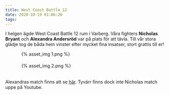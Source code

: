 ```yaml
---
title: West Coast Battle 12
date: 2020-10-19 01:06:20
tags:
---
```


I helgen ägde West Coast Battle 12 rum i Varberg. Våra fighters **Nicholas Bryant** och **Alexandra Andersröd** var på plats för att tävla. Till vår stora glädje tog de båda hem vinster efter mycket fina insatser, stort grattis till er!

<div style="padding-top: 0px; padding-bottom: 20px; width: 80%; margin: 0 auto;">
	{% asset_img 1.png %}
</div>

<div style="padding-top: 0px; padding-bottom: 20px; width: 80%; margin: 0 auto;">
	{% asset_img 2.png %}
</div>

Alexandras match finns att se [här](https://www.youtube.com/watch?v=r8pjUUmjkWI&ab_channel=JonathanNilsson). Tyvärr finns dock inte Nicholas match uppe på Youtube.
